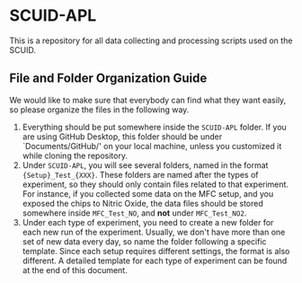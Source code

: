 # SCUID-APL
This is a repository for all data collecting and processing scripts used on the SCUID.

## File and Folder Organization Guide
We would like to make sure that everybody can find what they want easily, so please organize the files in the following way.
1. Everything should be put somewhere inside the `SCUID-APL` folder. If you are using GitHub Desktop, this folder should be under `Documents/GitHub/' on your local machine, unless you customized it while cloning the repository.
2. Under `SCUID-APL`, you will see several folders, named in the format `{Setup}_Test_{XXX}`. These folders are named after the types of experiment, so they should only contain files related to that experiment. For instance, if you collected some data on the MFC setup, and you exposed the chips to Nitric Oxide, the data files should be stored somewhere inside `MFC_Test_NO`, and **not** under `MFC_Test_NO2`.
3. Under each type of experiment, you need to create a new folder for each new run of the experiment. Usually, we don't have more than one set of new data every day, so name the folder following a specific template. Since each setup requires different settings, the format is also different. A detailed template for each type of experiment can be found at the end of this document.

